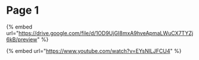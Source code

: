# Page 1

{% embed url="https://drive.google.com/file/d/1OD9UjGI8mxA9hveApmaLWuCX7TYZj6kB/preview" %}

{% embed url="https://www.youtube.com/watch?v=EYsNlLJFCU4" %}



